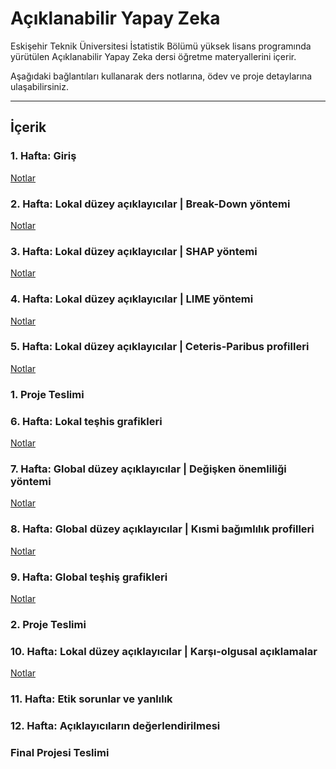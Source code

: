 # Açıklanabilir Yapay Zeka
Eskişehir Teknik Üniversitesi İstatistik Bölümü yüksek lisans programında yürütülen Açıklanabilir Yapay Zeka dersi öğretme materyallerini içerir.

Aşağıdaki bağlantıları kullanarak ders notlarına, ödev ve proje detaylarına ulaşabilirsiniz.

---

## İçerik

### 1. Hafta: Giriş 

[Notlar](https://github.com/mcavs/ESTUStat_2023Bahar_AciklanabilirYapayZeka/blob/main/DersNotlar%C4%B1/AYZ%201.Hafta.pdf)


### 2. Hafta: Lokal düzey açıklayıcılar | Break-Down yöntemi 

[Notlar](https://github.com/mcavs/ESTUStat_2023Bahar_AciklanabilirYapayZeka/blob/main/DersNotlar%C4%B1/AYZ%202.Hafta.pdf)


### 3. Hafta: Lokal düzey açıklayıcılar | SHAP yöntemi 

[Notlar](https://github.com/mcavs/ESTUStat_2023Bahar_AciklanabilirYapayZeka/blob/main/DersNotlar%C4%B1/AYZ%203.Hafta.pdf)


### 4. Hafta: Lokal düzey açıklayıcılar | LIME yöntemi 

[Notlar](https://github.com/mcavs/ESTUStat_2023Bahar_AciklanabilirYapayZeka/blob/main/DersNotlar%C4%B1/AYZ%204.Hafta.pdf)


### 5. Hafta: Lokal düzey açıklayıcılar | Ceteris-Paribus profilleri 

[Notlar](https://github.com/mcavs/ESTUStat_2023Bahar_AciklanabilirYapayZeka/blob/main/DersNotlar%C4%B1/AYZ%205.Hafta.pdf)


### 1. Proje Teslimi 

### 6. Hafta: Lokal teşhis grafikleri 

[Notlar](https://github.com/mcavs/ESTUStat_2023Bahar_AciklanabilirYapayZeka/blob/main/DersNotlar%C4%B1/AYZ%206.Hafta.pdf)

### 7. Hafta: Global düzey açıklayıcılar | Değişken önemliliği yöntemi 

[Notlar](https://github.com/mcavs/ESTUStat_2023Bahar_AciklanabilirYapayZeka/blob/main/DersNotlar%C4%B1/AYZ%207.Hafta.pdf)

### 8. Hafta: Global düzey açıklayıcılar | Kısmi bağımlılık profilleri

[Notlar](https://github.com/mcavs/ESTUStat_2023Bahar_AciklanabilirYapayZeka/blob/main/DersNotlar%C4%B1/AYZ%208.Hafta.pdf)

### 9. Hafta: Global teşhiş grafikleri 

[Notlar](https://github.com/mcavs/ESTUStat_2023Bahar_AciklanabilirYapayZeka/blob/main/DersNotlar%C4%B1/AYZ%209.Hafta.pdf)

### 2. Proje Teslimi 

### 10. Hafta: Lokal düzey açıklayıcılar | Karşı-olgusal açıklamalar

[Notlar](https://github.com/mcavs/ESTUStat_AciklanabilirYapayZeka/blob/main/DersNotlar%C4%B1/AYZ%2010.Hafta.pdf)

### 11. Hafta: Etik sorunlar ve yanlılık

### 12. Hafta: Açıklayıcıların değerlendirilmesi

### Final Projesi Teslimi 
